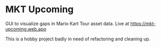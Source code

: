 # MKT Upcoming

GUI to visualize gaps in Mario Kart Tour asset data. Live at https://mkt-upcoming.web.app

This is a hobby project badly in need of refactoring and cleaning up.

